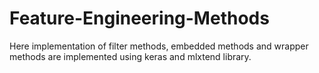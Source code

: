 # Feature-Engineering-Methods
Here implementation of filter methods, embedded methods and wrapper methods are implemented using keras and mlxtend library. 
